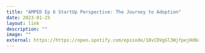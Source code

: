 ```yaml
---
title: "AMPED Ep 6 StartUp Perspective: The Journey to Adoption"
date: 2023-01-25
layout: link
description: ""
image: ""
external: https://https://open.spotify.com/episode/18vCDVgGl3WjfpejHd6uMd?si=623cf8b5881d482b
---
```

